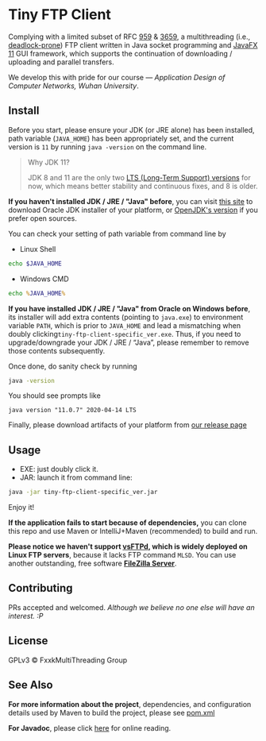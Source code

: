 # Tiny FTP Client

Complying with a limited subset of RFC [959](http://www.rfcreader.com/#rfc959) & [3659](http://www.rfcreader.com/#rfc3659), a multithreading (i.e., [deadlock-prone](https://github.com/samar1tan/tiny-ftp-client/issues/1)) FTP client written in Java socket programming and [JavaFX 11](https://openjfx.io/) GUI framework, which supports the continuation of downloading / uploading and parallel transfers.

We develop this with pride for our course — *Application Design of Computer Networks, Wuhan University*.

## Install

Before you start, please ensure your JDK (or JRE alone) has been installed, path variable (`JAVA_HOME`) has been appropriately set, and the current version is `11` by running `java -version` on the command line.

> Why JDK 11?
>
> JDK 8 and 11 are the only two [LTS (Long-Term Support) versions](https://en.wikipedia.org/wiki/Java_version_history) for now, which means better stability and continuous fixes, and 8 is older. 

**If you haven't installed JDK / JRE / "Java" before**, you can visit [this site](https://www.oracle.com/java/technologies/javase-jdk11-downloads.html) to download Oracle JDK installer of your platform, or [OpenJDK's version](https://jdk.java.net/java-se-ri/11) if you prefer open sources.

You can check your setting of path variable from command line by

- Linux Shell

```sh
echo $JAVA_HOME
```

- Windows CMD

```cmd
echo %JAVA_HOME%
```

**If you have installed JDK / JRE / "Java" from Oracle on Windows before**,  its installer will add extra contents (pointing to `java.exe`) to environment variable `PATH`, which is prior to `JAVA_HOME` and lead a mismatching when doubly clicking`tiny-ftp-client-specific_ver.exe`. Thus, if you need to upgrade/downgrade your JDK / JRE / “Java”, please remember to remove those contents subsequently.

Once done, do sanity check by running

```bash
java -version
```

You should see prompts like

```
java version "11.0.7" 2020-04-14 LTS
```

Finally, please download artifacts of your platform from [our release page](https://github.com/samar1tan/tiny-ftp-client/releases)

## Usage

- EXE: just doubly click it.
- JAR: launch it from command line:

```bash
java -jar tiny-ftp-client-specific_ver.jar
```

Enjoy it!

**If the application fails to start because of dependencies,** you can clone this repo and use Maven or IntelliJ+Maven (recommended) to build and run.

**Please notice we haven't support [vsFTPd](https://security.appspot.com/vsftpd.html), which is widely deployed on Linux FTP servers**, because it lacks FTP command `MLSD`. You can use another outstanding, free software **[FileZilla Server](https://filezilla-project.org/download.php?type=server)**.

## Contributing

PRs accepted and welcomed. *Although we believe no one else will have an interest. :P*

## License

GPLv3 © FxxkMultiThreading Group

## See Also

**For more information about the project**, dependencies, and configuration details used by Maven to build the project, please see [pom.xml](pom.xml)

**For Javadoc**, please click [here](https://samaritan.cn/javadoc/tiny-ftp-client/index.html) for online reading.
